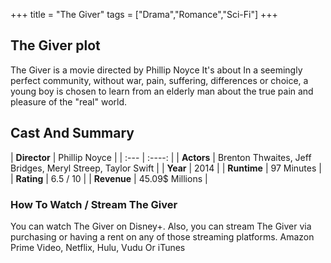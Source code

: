 +++
title = "The Giver"
tags = ["Drama","Romance","Sci-Fi"]
+++
## The Giver plot
The Giver is a movie directed by Phillip Noyce It's about In a seemingly perfect community, without war, pain, suffering, differences or choice, a young boy is chosen to learn from an elderly man about the true pain and pleasure of the "real" world.
## Cast And Summary
| **Director**      | Phillip Noyce |
    | :---        |    :----:   |
    |  **Actors** | Brenton Thwaites, Jeff Bridges, Meryl Streep, Taylor Swift |
    | **Year**   | 2014    |
    |  **Runtime** | 97 Minutes |
    |  **Rating** | 6.5 / 10 | 
    |  **Revenue** | 45.09$ Millions |
### How To Watch / Stream The Giver
You can watch The Giver on Disney+.
Also, you can stream The Giver via purchasing or having a rent on any of those streaming platforms.
Amazon Prime Video, Netflix, Hulu, Vudu Or iTunes